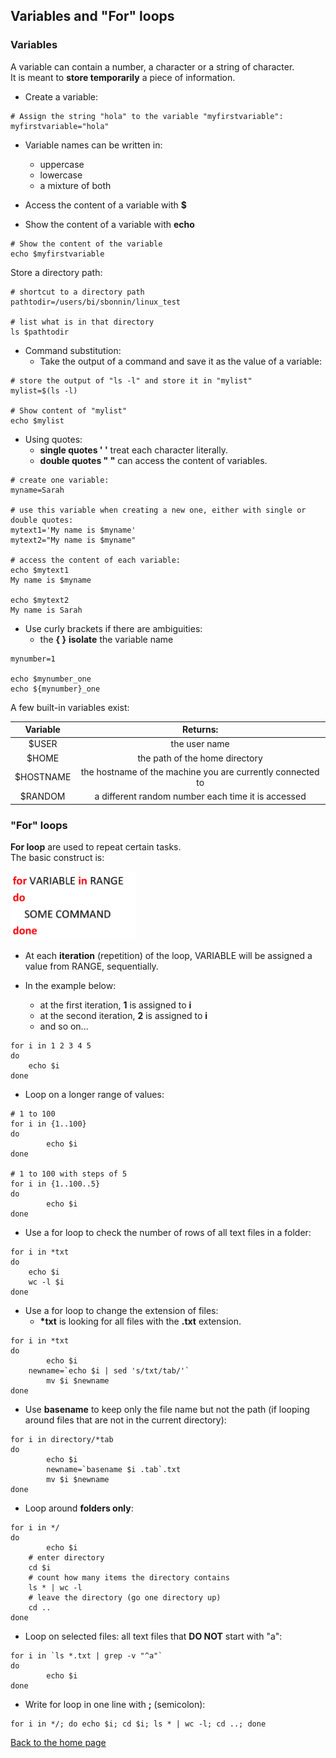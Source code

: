 <h2>Variables and "For" loops</h2>

<h3>Variables</h3>

A variable can contain a number, a character or a string of character.<br>
It is meant to **store temporarily** a piece of information.

* Create a variable:

```{bash}
# Assign the string "hola" to the variable "myfirstvariable":
myfirstvariable="hola"
```

* Variable names can be written in:
  + uppercase
  + lowercase
  + a mixture of both

* Access the content of a variable with **$**
* Show the content of a variable with **echo**

```{bash}
# Show the content of the variable
echo $myfirstvariable
```

Store a directory path:

```{bash}
# shortcut to a directory path
pathtodir=/users/bi/sbonnin/linux_test

# list what is in that directory
ls $pathtodir

```

* Command substitution:
  * Take the output of a command and save it as the value of a variable:

```{bash}
# store the output of "ls -l" and store it in "mylist"
mylist=$(ls -l)

# Show content of "mylist"
echo $mylist
```

* Using quotes:
  + **single quotes ' '** treat each character literally.
  + **double quotes " "** can access the content of variables.

```{bash}
# create one variable:
myname=Sarah

# use this variable when creating a new one, either with single or double quotes:
mytext1='My name is $myname'
mytext2="My name is $myname"

# access the content of each variable:
echo $mytext1
My name is $myname

echo $mytext2
My name is Sarah
```

* Use curly brackets if there are ambiguities:
	* the **{ }** **isolate** the variable name

```{bash}
mynumber=1

echo $mynumber_one
echo ${mynumber}_one
```


A few built-in variables exist:

| Variable | Returns: |
| :---: | :---: |
| $USER | the user name |
| $HOME | the path of the home directory |
| $HOSTNAME | the hostname of the machine you are currently connected to |
| $RANDOM | a different random number each time it is accessed |

<h3>"For" loops</h3>

**For loop** are used to repeat certain tasks.
<br>
The basic construct is:

<img src="images/forloop.png" width="200"/>

* At each **iteration** (repetition) of the loop, VARIABLE will be assigned a value from RANGE, sequentially.

* In the example below:
  + at the first iteration, **1** is assigned to **i**
  + at the second iteration, **2** is assigned to **i**
  + and so on...

```{bash}
for i in 1 2 3 4 5
do
	echo $i
done
```

* Loop on a longer range of values:

```{bash}
# 1 to 100
for i in {1..100}
do
        echo $i
done

# 1 to 100 with steps of 5
for i in {1..100..5}
do
        echo $i
done
```

* Use a for loop to check the number of rows of all text files in a folder:

```{bash}
for i in *txt
do 
	echo $i
	wc -l $i
done
```

* Use a for loop to change the extension of files:
  + **\*txt** is looking for all files with the **.txt** extension.

```{bash}
for i in *txt
do 
        echo $i
	newname=`echo $i | sed 's/txt/tab/'`
        mv $i $newname
done
```

* Use **basename** to keep only the file name but not the path (if looping around files that are not in the current directory):

```{bash}
for i in directory/*tab
do
        echo $i
        newname=`basename $i .tab`.txt
        mv $i $newname
done
```

* Loop around **folders only**:

```{bash}
for i in */
do
        echo $i
	# enter directory
	cd $i
	# count how many items the directory contains
	ls * | wc -l
	# leave the directory (go one directory up)
	cd ..
done
```

* Loop on selected files: all text files that **DO NOT** start with "a":

```{bash}
for i in `ls *.txt | grep -v "^a"`
do
        echo $i
done
```

* Write for loop in one line with **;** (semicolon):

```{bash}
for i in */; do echo $i; cd $i; ls * | wc -l; cd ..; done
```

[Back to the home page](https://biocorecrg.github.io/advanced_linux_2019)


